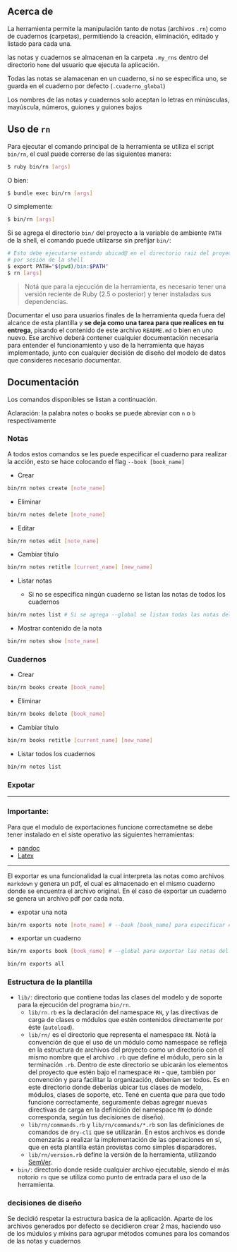 
## Acerca de
La herramienta permite la manipulación tanto de notas (archivos `.rn`) como de cuadernos (carpetas), permitiendo la creación, eliminación, editado y listado para cada una.

las notas y cuadernos se almacenan en la carpeta `.my_rns` dentro del directorio `home` del usuario que ejecuta la aplicación.

Todas las notas se alamacenan en un cuaderno, si no se especifica uno, se guarda en el cuaderno por defecto (`.cuaderno_global`)


Los nombres de las notas y cuadernos solo aceptan lo letras en minúsculas, mayúscula, números, guiones y guiones bajos

## Uso de `rn`

Para ejecutar el comando principal de la herramienta se utiliza el script `bin/rn`, el cual
puede correrse de las siguientes manera:

```bash
$ ruby bin/rn [args]
```

O bien:

```bash
$ bundle exec bin/rn [args]
```

O simplemente:

```bash
$ bin/rn [args]
```

Si se agrega el directorio `bin/` del proyecto a la variable de ambiente `PATH` de la shell,
el comando puede utilizarse sin prefijar `bin/`:

```bash
# Esto debe ejecutarse estando ubicad@ en el directorio raiz del proyecto, una única vez
# por sesión de la shell
$ export PATH="$(pwd)/bin:$PATH"
$ rn [args]
```

> Notá que para la ejecución de la herramienta, es necesario tener una versión reciente de
> Ruby (2.5 o posterior) y tener instaladas sus dependencias.


Documentar el uso para usuarios finales de la herramienta queda fuera del alcance de esta
plantilla y **se deja como una tarea para que realices en tu entrega**, pisando el contenido
de este archivo `README.md` o bien en uno nuevo. Ese archivo deberá contener cualquier
documentación necesaria para entender el funcionamiento y uso de la herramienta que hayas
implementado, junto con cualquier decisión de diseño del modelo de datos que consideres
necesario documentar.

## Documentación

Los comandos disponibles se listan a continuación.

Aclaración: la palabra notes o books se puede abreviar con `n` o `b` respectivamente

### Notas
A todos estos comandos se les puede especificar el cuaderno para realizar la acción, esto se hace colocando el flag `--book [book_name]`

- Crear

```bash
bin/rn notes create [note_name]
```

- Eliminar

```bash
bin/rn notes delete [note_name]
```

- Editar

```bash
bin/rn notes edit [note_name]
```

- Cambiar título

```bash
bin/rn notes retitle [current_name] [new_name]
```

- Listar notas


  - Si no se especifica ningún cuaderno se listan las notas de todos los cuadernos

```bash
bin/rn notes list # Si se agrega --global se listan todas las notas del cuaderno global
```

- Mostrar contenido de la nota

```bash
bin/rn notes show [note_name]
```

### Cuadernos
- Crear

```bash
bin/rn books create [book_name]
```

- Eliminar

```bash
bin/rn books delete [book_name]
```

- Cambiar título

```bash
bin/rn books retitle [current_name] [new_name]
```

- Listar todos los cuadernos

```bash
bin/rn notes list
```

### Expotar
***
### Importante:
Para que el modulo de exportaciones funcione correctametne se debe tener instalado en el siste operativo las siguientes herramientas:

* [pandoc](https://pandoc.org/installing.html)
* [Latex](https://www.latex-project.org/get/)

***

El exportar es una funcionalidad la cual interpreta las notas como archivos `markdown` y genera un pdf, el cual es almacenado en el mismo cuaderno donde se encuentra el archivo original.
En el caso de exportar un cuaderno se genera un archivo pdf por cada nota.


- expotar una nota

```bash
bin/rn exports note [note_name] # --book [book_name] para especificar en que cuaderno esta la nota
```

- exportar un cuaderno

```bash
bin/rn exports book [book_name] # --global para exportar las notas del cuaderno global
```


```bash
bin/rn exports all
```

### Estructura de la plantilla

* `lib/`: directorio que contiene todas las clases del modelo y de soporte para la ejecución
  del programa `bin/rn`.
  * `lib/rn.rb` es la declaración del namespace `RN`, y las directivas de carga de clases
    o módulos que estén contenidos directamente por éste (`autoload`).
  * `lib/rn/` es el directorio que representa el namespace `RN`. Notá la convención de que
    el uso de un módulo como namespace se refleja en la estructura de archivos del proyecto
    como un directorio con el mismo nombre que el archivo `.rb` que define el módulo, pero
    sin la terminación `.rb`. Dentro de este directorio se ubicarán los elementos del
    proyecto que estén bajo el namespace `RN` - que, también por convención y para facilitar
    la organización, deberían ser todos. Es en este directorio donde deberías ubicar tus
    clases de modelo, módulos, clases de soporte, etc. Tené en cuenta que para que todo
    funcione correctamente, seguramente debas agregar nuevas directivas de carga en la
    definición del namespace `RN` (o dónde corresponda, según tus decisiones de diseño).
  * `lib/rn/commands.rb` y `lib/rn/commands/*.rb` son las definiciones de comandos de
    `dry-cli` que se utilizarán. En estos archivos es donde comenzarás a realizar la
    implementación de las operaciones en sí, que en esta plantilla están provistas como
    simples disparadores.
  * `lib/rn/version.rb` define la versión de la herramienta, utilizando [SemVer](https://semver.org/lang/es/).
* `bin/`: directorio donde reside cualquier archivo ejecutable, siendo el más notorio `rn`
  que se utiliza como punto de entrada para el uso de la herramienta.


### decisiones de diseño
Se decidió respetar la estructura basica de la aplicación. Aparte de los archivos generados por defecto se decidieron crear 2 mas, haciendo uso de los múdulos y mixins para agrupar métodos comunes para los comandos de las notas y cuadernos
